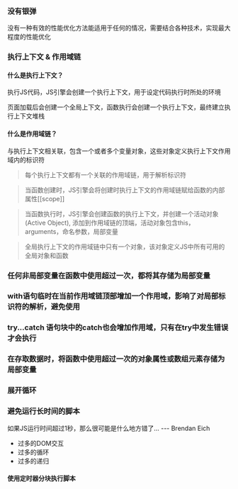 ### 没有银弹

没有一种有效的性能优化方法能适用于任何的情况，需要结合各种技术，实现最大程度的性能优化

### 执行上下文 & 作用域链

#### 什么是执行上下文？ 

执行JS代码，JS引擎会创建一个执行上下文，用于设定代码执行时所处的环境

页面加载后会创建一个全局上下文，函数执行会创建一个执行上下文，最终建立执行上下文堆栈

#### 什么是作用域链？

与执行上下文相关联，包含一个或者多个变量对象，这些对象定义执行上下文作用域内的标识符

>每个执行上下文都有一个关联的作用域链，用于解析标识符

>当函数创建时，JS引擎会将创建时执行上下文的作用域链赋给函数的内部属性[[scope]]

>当函数执行时，JS引擎会创建函数的执行上下文，并创建一个活动对象(Active Object), 添加到作用域链的顶端，活动对象包含this，arguments，命名参数，局部变量

> 全局执行上下文的作用域链中只有一个对象，该对象定义JS中所有可用的全局对象和函数

### 任何非局部变量在函数中使用超过一次，都将其存储为局部变量

### with语句临时在当前作用域链顶部增加一个作用域，影响了对局部标识符的解析，避免使用

### try...catch 语句块中的catch也会增加作用域，只有在try中发生错误才会执行

### 在存取数据时，将函数中使用超过一次的对象属性或数组元素存储为局部变量

### 展开循环

### 避免运行长时间的脚本

如果JS运行时间超过1秒，那么很可能是什么地方错了... --- Brendan Eich

- 过多的DOM交互
- 过多的循环
- 过多的递归

#### 使用定时器分块执行脚本